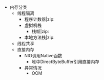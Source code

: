 - 内存分类
	- 线程隔离
		- 程序计数器|zip:
		- 虚拟机栈
			- 栈帧|zip:
		- 本地方法栈|zip:
	- 线程共享
	- 直接内存
		- NIO调用Native函数
			- 堆中DirectByteBuffer引用直接内存
		- 异常情况
			- OOM